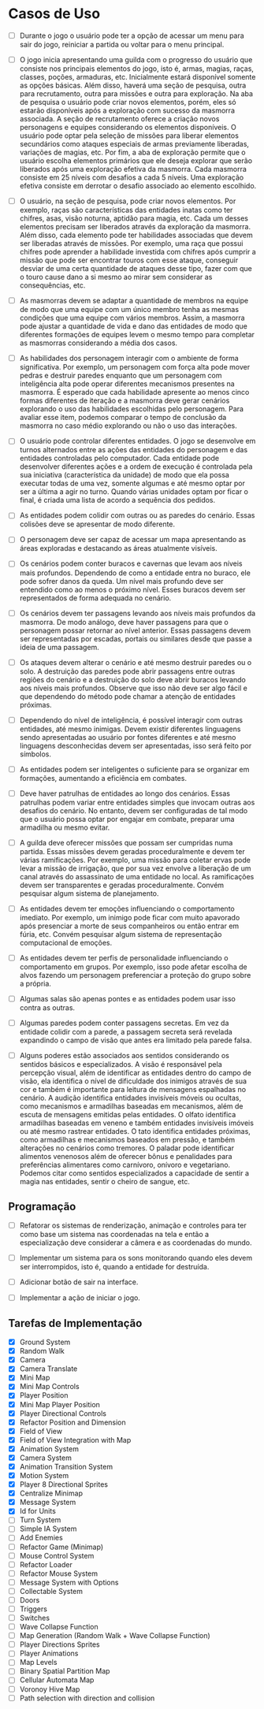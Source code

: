 
# Casos de Uso

- [ ] Durante o jogo o usuário pode ter a opção de acessar um menu para sair do jogo, reiniciar a partida ou voltar para o menu principal.

- [ ] O jogo inicia apresentando uma guilda com o progresso do usuário que consiste nos principais elementos do jogo, isto é, armas, magias, raças, classes, poções, armaduras, etc. Inicialmente estará disponível somente as opções básicas. Além disso, haverá uma seção de pesquisa, outra para recrutamento, outra para missões e outra para exploração. Na aba de pesquisa o usuário pode criar novos elementos, porém, eles só estarão disponíveis após a exploração com sucesso da masmorra associada. A seção de recrutamento oferece a criação novos personagens e equipes considerando os elementos disponíveis. O usuário pode optar pela seleção de missões para liberar elementos secundários como ataques especiais de armas previamente liberadas, variações de magias, etc. Por fim, a aba de exploração permite que o usuário escolha elementos primários que ele deseja explorar que serão liberados após uma exploração efetiva da masmorra. Cada masmorra consiste em 25 níveis com desafios a cada 5 níveis. Uma exploração efetiva consiste em derrotar o desafio associado ao elemento escolhido.

- [ ] O usuário, na seção de pesquisa, pode criar novos elementos. Por exemplo, raças são características das entidades inatas como ter chifres, asas, visão noturna, aptidão para magia, etc. Cada um desses elementos precisam ser liberados através da exploração da masmorra. Além disso, cada elemento pode ter habilidades associadas que devem ser liberadas através de missões. Por exemplo, uma raça que possui chifres pode aprender a habilidade investida com chifres após cumprir a missão que pode ser encontrar touros com esse ataque, conseguir desviar de uma certa quantidade de ataques desse tipo, fazer com que o touro cause dano a si mesmo ao mirar sem considerar as consequências, etc.

- [ ] As masmorras devem se adaptar a quantidade de membros na equipe de modo que uma equipe com um único membro tenha as mesmas condições que uma equipe com vários membros. Assim, a masmorra pode ajustar a quantidade de vida e dano das entidades de modo que diferentes formações de equipes levem o mesmo tempo para completar as masmorras considerando a média dos casos.

- [ ] As habilidades dos personagem interagir com o ambiente de forma significativa. Por exemplo, um personagem com força alta pode mover pedras e destruir paredes enquanto que um personagem com inteligência alta pode operar diferentes mecanismos presentes na masmorra. É esperado que cada habilidade apresente ao menos cinco formas diferentes de iteração e a masmorra deve gerar cenários explorando o uso das habilidades escolhidas pelo personagem. Para avaliar esse item, podemos comparar o tempo de conclusão da masmorra no caso médio explorando ou não o uso das interações.

- [ ] O usuário pode controlar diferentes entidades. O jogo se desenvolve em turnos alternados entre as ações das entidades do personagem e das entidades controladas pelo computador. Cada entidade pode desenvolver diferentes ações e a ordem de execução é controlada pela sua iniciativa (característica da unidade) de modo que ela possa executar todas de uma vez, somente algumas e até mesmo optar por ser a última a agir no turno. Quando várias unidades optam por ficar o final, é criada uma lista de acordo a sequência dos pedidos.

- [ ] As entidades podem colidir com outras ou as paredes do cenário. Essas colisões deve se apresentar de modo diferente.

- [ ] O personagem deve ser capaz de acessar um mapa apresentando as áreas exploradas e destacando as áreas atualmente visíveis.

- [ ] Os cenários podem conter buracos e cavernas que levam aos níveis mais profundos. Dependendo de como a entidade entra no buraco, ele pode sofrer danos da queda. Um nível mais profundo deve ser entendido como ao menos o próximo nível. Esses buracos devem ser representados de forma adequada no cenário.

- [ ] Os cenários devem ter passagens levando aos níveis mais profundos da masmorra. De modo análogo, deve haver passagens para que o personagem possar retornar ao nível anterior. Essas passagens devem ser representadas por escadas, portais ou similares desde que passe a ideia de uma passagem.

- [ ] Os ataques devem alterar o cenário e até mesmo destruir paredes ou o solo. A destruição das paredes pode abrir passagens entre outras regiões do cenário e a destruição do solo deve abrir buracos levando aos níveis mais profundos. Observe que isso não deve ser algo fácil e que dependendo do método pode chamar a atenção de entidades próximas.

- [ ] Dependendo do nível de inteligência, é possível interagir com outras entidades, até mesmo inimigas. Devem existir diferentes linguagens sendo apresentadas ao usuário por fontes diferentes e até mesmo linguagens desconhecidas devem ser apresentadas, isso será feito por símbolos.

- [ ] As entidades podem ser inteligentes o suficiente para se organizar em formações, aumentando a eficiência em combates.

- [ ] Deve haver patrulhas de entidades ao longo dos cenários. Essas patrulhas podem variar entre entidades simples que invocam outras aos desafios do cenário. No entanto, devem ser configuradas de tal modo que o usuário possa optar por engajar em combate, preparar uma armadilha ou mesmo evitar.

- [ ] A guilda deve oferecer missões que possam ser cumpridas numa partida. Essas missões devem geradas proceduralmente e devem ter várias ramificações. Por exemplo, uma missão para coletar ervas pode levar a missão de irrigação, que por sua vez envolve a liberação de um canal através do assassinato de uma entidade no local. As ramificações devem ser transparentes e geradas proceduralmente. Convém pesquisar algum sistema de planejamento.

- [ ] As entidades devem ter emoções influenciando o comportamento imediato. Por exemplo, um inimigo pode ficar com muito apavorado após presenciar a morte de seus companheiros ou então entrar em fúria, etc. Convém pesquisar algum sistema de representação computacional de emoções.

- [ ] As entidades devem ter perfis de personalidade influenciando o comportamento em grupos. Por exemplo, isso pode afetar escolha de alvos fazendo um personagem preferenciar a proteção do grupo sobre a própria.

- [ ] Algumas salas são apenas pontes e as entidades podem usar isso contra as outras.

- [ ] Algumas paredes podem conter passagens secretas. Em vez da entidade colidir com a parede, a passagem secreta será revelada expandindo o campo de visão que antes era limitado pela parede falsa.

- [ ] Alguns poderes estão associados aos sentidos considerando os sentidos básicos e especializados. A visão é responsável pela percepção visual, além de identificar as entidades dentro do campo de visão, ela identifica o nível de dificuldade dos inimigos através de sua cor e também é importante para leitura de mensagens espalhadas no cenário. A audição identifica entidades invisíveis móveis ou ocultas, como mecanismos e armadilhas baseadas em mecanismos, além de escuta de mensagens emitidas pelas entidades. O olfato identifica armadilhas baseadas em veneno e também entidades invisíveis imóveis ou até mesmo rastrear entidades. O tato identifica entidades próximas, como armadilhas e mecanismos baseados em pressão, e também alterações no cenários como tremores. O paladar pode identificar alimentos venenosos além de oferecer bônus e penalidades para preferências alimentares como carnívoro, onívoro e vegetariano. Podemos citar como sentidos especializados a capacidade de sentir a magia nas entidades, sentir o cheiro de sangue, etc.

## Programação

- [ ] Refatorar os sistemas de renderização, animação e controles para ter como base um sistema nas coordenadas na tela e então a especialização deve considerar a câmera e as coordenadas do mundo.

- [ ] Implementar um sistema para os sons monitorando quando eles devem ser interrompidos, isto é, quando a entidade for destruída.

- [ ] Adicionar botão de sair na interface.

- [ ] Implementar a ação de iniciar o jogo.

## Tarefas de Implementação

- [x] Ground System
- [x] Random Walk
- [x] Camera
- [x] Camera Translate
- [x] Mini Map
- [x] Mini Map Controls
- [x] Player Position
- [x] Mini Map Player Position
- [x] Player Directional Controls
- [x] Refactor Position and Dimension
- [x] Field of View
- [x] Field of View Integration with Map
- [x] Animation System
- [x] Camera System
- [x] Animation Transition System
- [x] Motion System
- [x] Player 8 Directional Sprites
- [x] Centralize Minimap
- [x] Message System
- [x] Id for Units
- [ ] Turn System
- [ ] Simple IA System
- [ ] Add Enemies
- [ ] Refactor Game (Minimap)
- [ ] Mouse Control System
- [ ] Refactor Loader
- [ ] Refactor Mouse System
- [ ] Message System with Options
- [ ] Collectable System
- [ ] Doors
- [ ] Triggers
- [ ] Switches
- [ ] Wave Collapse Function
- [ ] Map Generation (Random Walk + Wave Collapse Function)
- [ ] Player Directions Sprites
- [ ] Player Animations
- [ ] Map Levels
- [ ] Binary Spatial Partition Map
- [ ] Cellular Automata Map
- [ ] Voronoy Hive Map
- [ ] Path selection with direction and collision
